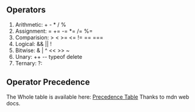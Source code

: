 ## Operators

1. Arithmetic: + - * / % 
2. Assignment: = += -= *= /= %=
3. Comparision: > < >= <= != == ===
4. Logical: && || !
5. Bitwise: & | ^ << >> ~
6. Unary: ++ -- typeof delete
7. Ternary: ?:

## Operator Precedence
The Whole table is available here: [Precedence Table](https://developer.mozilla.org/en-US/docs/Web/JavaScript/Reference/Operators/Operator_precedence#table) 
Thanks to mdn web docs.